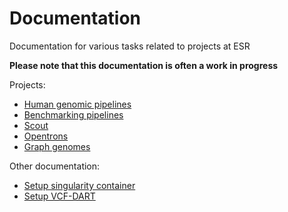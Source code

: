 # Documentation

Documentation for various tasks related to projects at ESR

**Please note that this documentation is often a work in progress**

Projects:

- [Human genomic pipelines](human_genomic_pipelines)
- [Benchmarking pipelines](benchmarking_pipelines)
- [Scout](scout)
- [Opentrons](opentrons)
- [Graph genomes](graph_genomes)

Other documentation:

- [Setup singularity container](setup-singularityContainer)
- [Setup VCF-DART](setup_VCF-DART)